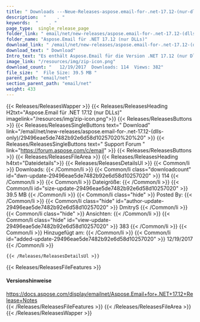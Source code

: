 ```yaml
---
title: " Downloads ---Neue-Releases-aspose.email-for-.net-17.12-(nur-dlls) . "
description:  "    . " 
keywords:  "    . " 
page_type:  single_release_page
folder_link: " email/net/new-releases/aspose.email-for-.net-17.12-(dlls-only)/"
folder_name: "Aspose.Email für .NET 17.12 (nur DLLs)"
download_link: " /email/net/new-releases/aspose.email-for-.net-17.12-(dlls-only)/29496eae5de7482b92e6d58d10257020"
download_text: " Download"
Intro_text: "Es enthält Aspose.Email für die Version .NET 17.12 (nur Dlls)."
image_link: "/resources/img/zip-icon.png"
download_count: "   12/19/2017  Downloads: 114  Views: 382"
file_size: "  File Size: 39.5 MB "
parent_path: "email/net"
section_parent_path: "email/net"
weight: 433
---
```


{{< Releases/ReleasesWapper >}}
  {{< Releases/ReleasesHeading H2txt="Aspose.Email für .NET 17.12 (nur DLLs)" imagelink="/resources/img/zip-icon.png">}}
  {{< Releases/ReleasesButtons >}}
    {{< Releases/ReleasesSingleButtons text=" Download" link="/email/net/new-releases/aspose.email-for-.net-17.12-(dlls-only)/29496eae5de7482b92e6d58d10257020%20%20" >}}
    {{< Releases/ReleasesSingleButtons text=" Support Forum " link="https://forum.aspose.com/c/email" >}}
  {{< Releases/ReleasesButtons >}}
  {{< Releases/ReleasesFileArea >}}
    {{< Releases/ReleasesHeading h4txt="Dateidetails">}}
    {{< Releases/ReleasesDetailsUl >}}
            {{< Common/li >}} Downloads: {{< /Common/li >}}
      {{< Common/li class="downloadcount" id="dwn-update-29496eae5de7482b92e6d58d10257020" >}} 114 {{< /Common/li >}}
      {{< Common/li >}} Dateigröße: {{< /Common/li >}}
      {{< Common/li id="size-update-29496eae5de7482b92e6d58d10257020" >}} 39.5 MB {{< /Common/li >}} 
      {{< Common/li  class="hide" >}} Posted By: {{< /Common/li >}} 
      {{< Common/li class="hide" id="author-update-29496eae5de7482b92e6d58d10257020" >}} DmitryS {{< /Common/li >}}
      {{< Common/li class="hide" >}} Ansichten: {{< /Common/li >}}
      {{< Common/li class="hide" id="view-update-29496eae5de7482b92e6d58d10257020" >}} 383 {{< /Common/li >}}
      {{< Common/li >}} Hinzugefügt am: {{< /Common/li >}}
      {{< Common/li id="added-update-29496eae5de7482b92e6d58d10257020" >}} 12/19/2017 {{< /Common/li >}} 

    {{< /Releases/ReleasesDetailsUl >}}

  {{< Releases/ReleasesFileFeatures >}}
      <h4>Versionshinweise</h4><div> <a href="https://docs.aspose.com/display/emailnet/Aspose.Email+for+.NET+17.12+Release+Notes">https://docs.aspose.com/display/emailnet/Aspose.Email+for+.NET+17.12+Release+Notes</a></div>
  {{< /Releases/ReleasesFileFeatures >}}
 {{< /Releases/ReleasesFileArea >}}
{{< /Releases/ReleasesWapper >}}



